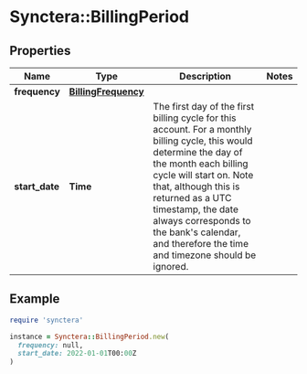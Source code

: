 # Synctera::BillingPeriod

## Properties

| Name | Type | Description | Notes |
| ---- | ---- | ----------- | ----- |
| **frequency** | [**BillingFrequency**](BillingFrequency.md) |  |  |
| **start_date** | **Time** | The first day of the first billing cycle for this account. For a monthly billing cycle, this would determine the day of the month each billing cycle will start on. Note that, although this is returned as a UTC timestamp, the date always corresponds to the bank&#39;s calendar, and therefore the time and timezone should be ignored.  |  |

## Example

```ruby
require 'synctera'

instance = Synctera::BillingPeriod.new(
  frequency: null,
  start_date: 2022-01-01T00:00Z
)
```

